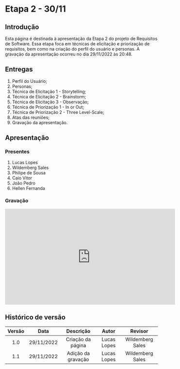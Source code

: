 # Etapa 2 - 30/11

## Introdução
Esta página é destinada à apresentação da Etapa 2 do projeto de Requisitos de Software. Essa etapa foca em técnicas de elicitação e priorização de requisitos, bem como na criação do perfil do usuário e personas. A gravação da apresentação ocorreu no dia 29/11/2022 às 20:48.

## Entregas
<ol>
    <li>Perfil do Usuário;</li>
    <li>Personas;</li>
    <li>Técnica de Elicitação 1 - Storytelling;</li>
    <li>Técnica de Elicitação 2 - Brainstorm;</li>
    <li>Técnica de Elicitação 3 - Observação;</li>
    <li>Técnica de Priorização 1 - In or Out;</li>
    <li>Técnica de Priorização 2 - Three Level-Scale;</li>
    <li>Atas das reuniões;</li>
    <li>Gravação da apresentação.</li>
</ol>

## Apresentação

### Presentes
<ol>
    <li>Lucas Lopes</li>
    <li>Wildemberg Sales</li>
    <li>Philipe de Sousa</li>
    <li>Caio Vitor</li>
    <li>João Pedro</li>
    <li>Hellen Fernanda</li>
</ol>

### Gravação
<iframe width="560" height="315" src="https://www.youtube.com/embed/EjsZ3jJqVZA?start=3" title="YouTube video player" frameborder="0" allow="accelerometer; autoplay; clipboard-write; encrypted-media; gyroscope; picture-in-picture" allowfullscreen></iframe>

## Histórico de versão
| Versão | Data | Descrição | Autor | Revisor |
| :----: | :--: | :-------: | :---: | :-----: |
| 1.0 | 29/11/2022 | Criação da página | Lucas Lopes | Wildemberg Sales |
| 1.1 | 29/11/2022 | Adição da gravação | Lucas Lopes | Wildemberg Sales |
